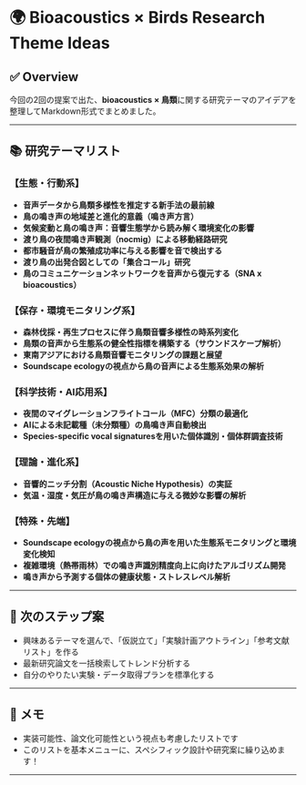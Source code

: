 # 🌍 Bioacoustics × Birds Research Theme Ideas

## ✅ Overview
今回の2回の提案で出た、**bioacoustics × 鳥類**に関する研究テーマのアイデアを整理してMarkdown形式でまとめました。

---

## 📚 研究テーマリスト

### 【生態・行動系】
- **音声データから鳥類多様性を推定する新手法の最前線**
- **鳥の鳴き声の地域差と進化的意義（鳴き声方言）**
- **気候変動と鳥の鳴き声：音響生態学から読み解く環境変化の影響**
- **渡り鳥の夜間鳴き声観測（nocmig）による移動経路研究**
- **都市騒音が鳥の繁殖成功率に与える影響を音で検出する**
- **渡り鳥の出発合図としての「集合コール」研究**
- **鳥のコミュニケーションネットワークを音声から復元する（SNA x bioacoustics）**

### 【保存・環境モニタリング系】
- **森林伐採・再生プロセスに伴う鳥類音響多様性の時系列変化**
- **鳥類の音声から生態系の健全性指標を構築する（サウンドスケープ解析）**
- **東南アジアにおける鳥類音響モニタリングの課題と展望**
- **Soundscape ecologyの視点から鳥の音声による生態系効果の解析**

### 【科学技術・AI応用系】
- **夜間のマイグレーションフライトコール（MFC）分類の最適化**
- **AIによる未記載種（未分類種）の鳥鳴き声自動検出**
- **Species-specific vocal signaturesを用いた個体識別・個体群調査技術**

### 【理論・進化系】
- **音響的ニッチ分割（Acoustic Niche Hypothesis）の実証**
- **気温・湿度・気圧が鳥の鳴き声構造に与える微妙な影響の解析**

### 【特殊・先端】
- **Soundscape ecologyの視点から鳥の声を用いた生態系モニタリングと環境変化検知**
- **複雑環境（熱帯雨林）での鳴き声識別精度向上に向けたアルゴリズム開発**
- **鳴き声から予測する個体の健康状態・ストレスレベル解析**

---

## 📅 次のステップ案
- 興味あるテーマを選んで、「仮説立て」「実験計画アウトライン」「参考文献リスト」を作る
- 最新研究論文を一括検索してトレンド分析する
- 自分のやりたい実験・データ取得プランを標準化する

---

## 📅 メモ
- 実装可能性、論文化可能性という視点も考慮したリストです
- このリストを基本メニューに、スペシフィック設計や研究案に繰り込めます！

---

